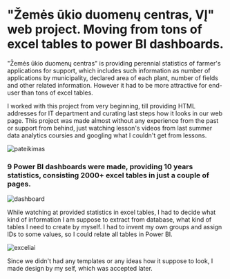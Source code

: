 # "Žemės ūkio duomenų centras, VĮ" web project. Moving from tons of excel tables to power BI dashboards.

"Žemės ūkio duomenų centras" is providing perennial statistics of farmer's applications for support, which includes such information as number of applications by municipality, declared area of each plant, number of fields and other related information. However it had to be more attractive for end-user than tons of excel tables.

I worked with this project from very beginning, till providing HTML addresses for IT department and curating last steps how it looks in our web page. This project was made almost without any experience from the past or support from behind, just watching lesson's videos from last summer data analytics coursies and googling what I couldn't get from lessons.

![pateikimas](https://github.com/user-attachments/assets/6f5e17af-b125-4428-8e51-683c8a211e7c)




### 9 Power BI dashboards were made, providing 10 years statistics, consisting 2000+ excel tables in just a couple of pages.



![dashboard](https://github.com/user-attachments/assets/e82cd9cf-56b6-4545-b1da-ddf8af093dd0)



While watching at provided statistics in excel tables, I had to decide what kind of information I am suppose to extract from database, what kind of tables I need to create by myself. I had to invent my own groups and assign IDs to some values, so I could relate all tables in Power BI.

![exceliai](https://github.com/user-attachments/assets/e50c802b-6cc2-4d80-96b1-7fee88c4472c)


Since we didn't had any templates or any ideas how it suppose to look, I made design by my self, which was accepted later. 
